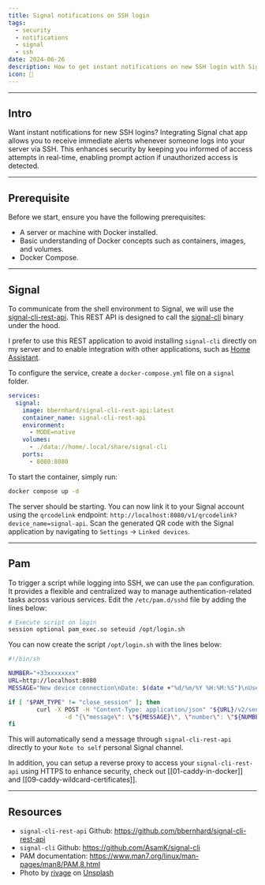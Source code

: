 ```yaml
---
title: Signal notifications on SSH login
tags:
  - security
  - notifications
  - signal
  - ssh
date: 2024-06-26
description: How to get instant notifications on new SSH login with Signal chat app
icon: 🔔
---
```

---
## Intro

Want instant notifications for new SSH logins? Integrating Signal chat app allows you to receive immediate alerts whenever someone logs into your server via SSH. This enhances security by keeping you informed of access attempts in real-time, enabling prompt action if unauthorized access is detected.

---
## Prerequisite

Before we start, ensure you have the following prerequisites:

- A server or machine with Docker installed.
- Basic understanding of Docker concepts such as containers, images, and volumes.
- Docker Compose.

---
## Signal

To communicate from the shell environment to Signal, we will use the [signal-cli-rest-api](https://github.com/bbernhard/signal-cli-rest-api). This REST API is designed to call the [signal-cli](https://github.com/AsamK/signal-cli) binary under the hood.

I prefer to use this REST application to avoid installing `signal-cli` directly on my server and to enable integration with other applications, such as [Home Assistant](https://www.home-assistant.io/integrations/signal_messenger/).

To configure the service, create a `docker-compose.yml` file on a `signal` folder.

```yml
services:
  signal:
    image: bbernhard/signal-cli-rest-api:latest
    container_name: signal-cli-rest-api
    environment:
      - MODE=native
    volumes:
      - ./data://home/.local/share/signal-cli
    ports:
      - 8080:8080
```

To start the container, simply run:

```bash
docker compose up -d
```

The server should be starting. You can now link it to your Signal account using the `qrcodelink` endpoint: `http://localhost:8080/v1/qrcodelink?device_name=signal-api`. Scan the generated QR code with the Signal application by navigating to `Settings` -> `Linked devices`.

---
## Pam

To trigger a script while logging into SSH, we can use the `pam` configuration. It provides a flexible and centralized way to manage authentication-related tasks across various services. Edit the `/etc/pam.d/sshd` file by adding the lines below:

```bash
# Execute script on login
session optional pam_exec.so seteuid /opt/login.sh
```

You can now create the script  `/opt/login.sh` with the lines below:

```bash
#!/bin/sh

NUMBER="+33xxxxxxxx"
URL=http://localhost:8080
MESSAGE="New device connection\nDate: $(date +"%d/%m/%Y %H:%M:%S")\nUser: ${PAM_USER}\nIp: ${PAM_RHOST}"

if [ "$PAM_TYPE" != "close_session" ]; then
        curl -X POST -H "Content-Type: application/json" "${URL}/v2/send" \
                -d "{\"message\": \"${MESSAGE}\", \"number\": \"${NUMBER}\", \"recipients\": [ \"${NUMBER}\" ]}"
fi
```

This will automatically send a message through `signal-cli-rest-api` directly to your `Note to self` personal Signal channel.

In addition, you can setup a reverse proxy to access your `signal-cli-rest-api` using HTTPS to enhance security, check out [[01-caddy-in-docker]] and [[09-caddy-wildcard-certificates]].

---
## Resources

- `signal-cli-rest-api` Github: https://github.com/bbernhard/signal-cli-rest-api
- `signal-cli` Github: https://github.com/AsamK/signal-cli
- PAM documentation: https://www.man7.org/linux/man-pages/man8/PAM.8.html
- Photo by [rivage](https://unsplash.com/@sigmund?utm_content=creditCopyText&utm_medium=referral&utm_source=unsplash) on [Unsplash](https://unsplash.com/photos/red-and-gray-metal-stand-0dM5sa4zfZ8?utm_content=creditCopyText&utm_medium=referral&utm_source=unsplash)